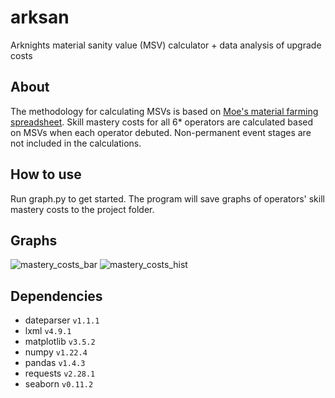 # arksan
Arknights material sanity value (MSV) calculator + data analysis of upgrade costs

## About
The methodology for calculating MSVs is based on [Moe's material farming spreadsheet](https://docs.google.com/spreadsheets/d/12X0uBQaN7MuuMWWDTiUjIni_MOP015GnulggmBJgBaQ/edit#gid=1960303262).
Skill mastery costs for all 6* operators are calculated based on MSVs when each operator debuted.
Non-permanent event stages are not included in the calculations.

## How to use
Run graph.py to get started. The program will save graphs of operators' skill mastery costs to the project folder.

## Graphs
![mastery_costs_bar](https://user-images.githubusercontent.com/88992929/179646621-617275ce-eddd-4388-bf86-af71ef4df518.png)
![mastery_costs_hist](https://user-images.githubusercontent.com/88992929/179647101-1e18901d-2c2c-4d44-a030-01a8cff0033a.png)

## Dependencies
- dateparser `v1.1.1`
- lxml `v4.9.1`
- matplotlib `v3.5.2`
- numpy `v1.22.4`
- pandas `v1.4.3`
- requests `v2.28.1`
- seaborn `v0.11.2`
